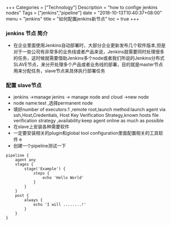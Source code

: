 +++
Categories = ["Technology"]
Description = "how to confige jenkins nodes"
Tags = ["jenkins","pipeline"]
date = "2018-10-13T10:40:37+08:00"
menu = "jenkins"
title = "如何配置jenkins新节点"
toc = true
+++

### jenkins 节点 简介 ###

- 在企业里面使用Jenkins自动部署时，大部分企业更新发布几个软件版本,但是对于一些公司有非常多的业务线或者产品来说，Jenkins就需要同时处理很多的任务，这时候就需要借助Jenkins多个node或者我们所说的Jenkins分布式SLAVE节点，来分开处理多个产品或者业务线的部署，目的就是master节点用来分配任务，slave节点来具体执行部署任务

### 配置 slave节点 ###

- jenkins ->manage jenins -> manage node and cloud ->new node
- node name:test ,选择permanent node
- 填好number of executors:1 ,remote root,launch method:launch agent via ssh,Host,Credentials,	Host Key Verification Strategy,known hosts file verification strategy ,availability:keep agent online as much as possible
- 在slave上安装各种需要软件
- 一定要安装相关的plugin和global tool configuration里面配置相关的工具软件
e
- 创建一个pipeline测试一下

```
pipeline {
    agent any
    stages {
        stage('Example') {
            steps {
                echo 'Hello World'
            }
        }
    }
    post {
        always {
            echo 'I will ........!'
        }
    }
}
```